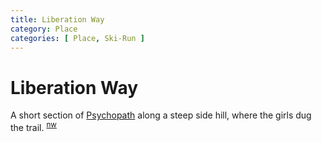 ```yaml
---
title: Liberation Way
category: Place
categories: [ Place, Ski-Run ]
---
```

# Liberation Way

A short section of [Psychopath](/Run/Psychopath) along a steep side hill, where the girls dug the trail. <sup>[nw][]</sup>


[nw]: /Names-Walt "Meany Names by Walter Little, 1984"
